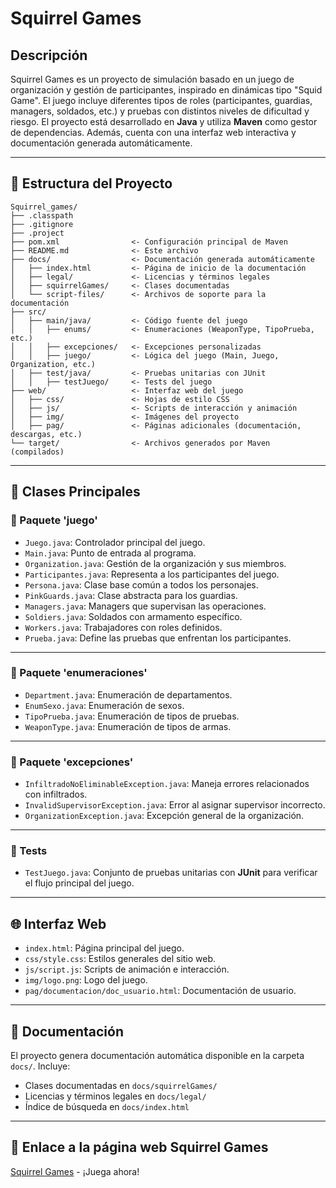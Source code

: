 # Squirrel Games

## Descripción

Squirrel Games es un proyecto de simulación basado en un juego de organización y gestión de participantes, inspirado en dinámicas tipo "Squid Game". El juego incluye diferentes tipos de roles (participantes, guardias, managers, soldados, etc.) y pruebas con distintos niveles de dificultad y riesgo. El proyecto está desarrollado en **Java** y utiliza **Maven** como gestor de dependencias. Además, cuenta con una interfaz web interactiva y documentación generada automáticamente.

---

## 📁 Estructura del Proyecto

```
Squirrel_games/
├── .classpath
├── .gitignore
├── .project
├── pom.xml                <- Configuración principal de Maven
├── README.md              <- Este archivo
├── docs/                  <- Documentación generada automáticamente
│   ├── index.html         <- Página de inicio de la documentación
│   ├── legal/             <- Licencias y términos legales
│   ├── squirrelGames/     <- Clases documentadas
│   └── script-files/      <- Archivos de soporte para la documentación
├── src/
│   ├── main/java/         <- Código fuente del juego
│   │   ├── enums/         <- Enumeraciones (WeaponType, TipoPrueba, etc.)
│   │   ├── excepciones/   <- Excepciones personalizadas
│   │   ├── juego/         <- Lógica del juego (Main, Juego, Organization, etc.)
│   ├── test/java/         <- Pruebas unitarias con JUnit
│   │   ├── testJuego/     <- Tests del juego
├── web/                   <- Interfaz web del juego
│   ├── css/               <- Hojas de estilo CSS
│   ├── js/                <- Scripts de interacción y animación
│   ├── img/               <- Imágenes del proyecto
│   ├── pag/               <- Páginas adicionales (documentación, descargas, etc.)
└── target/                <- Archivos generados por Maven (compilados)
```

---

## 📌 Clases Principales

### 📂 Paquete 'juego'
- `Juego.java`: Controlador principal del juego.
- `Main.java`: Punto de entrada al programa.
- `Organization.java`: Gestión de la organización y sus miembros.
- `Participantes.java`: Representa a los participantes del juego.
- `Persona.java`: Clase base común a todos los personajes.
- `PinkGuards.java`: Clase abstracta para los guardias.
- `Managers.java`: Managers que supervisan las operaciones.
- `Soldiers.java`: Soldados con armamento específico.
- `Workers.java`: Trabajadores con roles definidos.
- `Prueba.java`: Define las pruebas que enfrentan los participantes.

---

### 📂 Paquete 'enumeraciones'
- `Department.java`: Enumeración de departamentos.
- `EnumSexo.java`: Enumeración de sexos.
- `TipoPrueba.java`: Enumeración de tipos de pruebas.
- `WeaponType.java`: Enumeración de tipos de armas.

---

### 📂 Paquete 'excepciones'
- `InfiltradoNoEliminableException.java`: Maneja errores relacionados con infiltrados.
- `InvalidSupervisorException.java`: Error al asignar supervisor incorrecto.
- `OrganizationException.java`: Excepción general de la organización.

---

### 🧪 Tests
- `TestJuego.java`: Conjunto de pruebas unitarias con **JUnit** para verificar el flujo principal del juego.

---

## 🌐 Interfaz Web
- `index.html`: Página principal del juego.
- `css/style.css`: Estilos generales del sitio web.
- `js/script.js`: Scripts de animación e interacción.
- `img/logo.png`: Logo del juego.
- `pag/documentacion/doc_usuario.html`: Documentación de usuario.

---

## 📄 Documentación
El proyecto genera documentación automática disponible en la carpeta `docs/`. Incluye:
- Clases documentadas en `docs/squirrelGames/`
- Licencias y términos legales en `docs/legal/`
- Índice de búsqueda en `docs/index.html`

---

## 🔗 Enlace a la página web Squirrel Games
[Squirrel Games](https://hugo1202.github.io/Squirrel_games/) - ¡Juega ahora!

